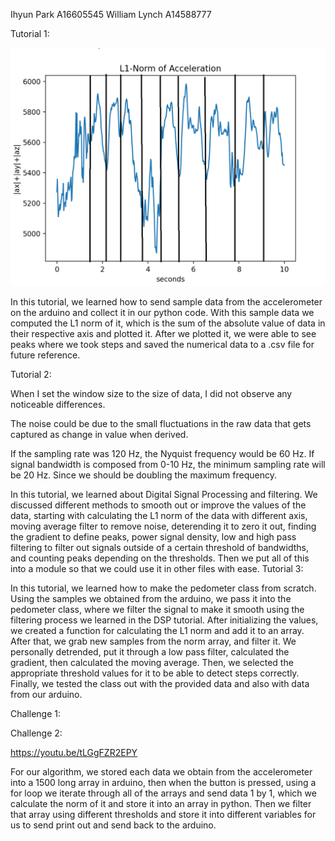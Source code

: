 Ihyun Park A16605545
William Lynch A14588777

Tutorial 1:

![t1_img](images/Peaks.png)

In this tutorial, we learned how to send sample data from the accelerometer on the arduino and collect it in our python code. With this sample data we computed the L1 norm of it, which is the sum of the absolute value of data in their respective axis and plotted it. After we plotted it, we were able to see peaks where we took steps and saved the numerical data to a .csv file for future reference.

Tutorial 2:

When I set the window size to the size of data, I did not observe any noticeable differences.

The noise could be due to the small fluctuations in the raw data that gets captured as change in value when derived.

If the sampling rate was 120 Hz, the Nyquist frequency would be 60 Hz. If signal bandwidth is composed from 0-10 Hz, the minimum sampling rate will be 20 Hz. Since we should be doubling the maximum frequency.

In this tutorial, we learned about Digital Signal Processing and filtering. We discussed different methods to smooth out or improve the values of the data, starting with calculating the L1 norm of the data with different axis, moving average filter to remove noise, deterending it to zero it out, finding the gradient to define peaks, power signal density, low and high pass filtering to filter out signals outside of a certain threshold of bandwidths, and counting peaks depending on the thresholds. Then we put all of this into a module so that we could use it in other files with ease.
Tutorial 3:

In this tutorial, we learned how to make the pedometer class from scratch. Using the samples we obtained from the arduino, we pass it into the pedometer class, where we filter the signal to make it smooth using the filtering process we learned in the DSP tutorial. After initializing the values, we created a function for calculating the L1 norm and add it to an array. After that, we grab new samples from the norm array, and filter it. We personally detrended, put it through a low pass filter, calculated the gradient, then calculated the moving average. Then, we selected the appropriate threshold values for it to be able to detect steps correctly. Finally, we tested the class out with the provided data and also with data from our arduino.

Challenge 1:

Challenge 2:

https://youtu.be/tLGgFZR2EPY

For our algorithm, we stored each data we obtain from the accelerometer into a 1500 long array in arduino, then when the button is pressed, using a for loop we iterate through all of the arrays and send data 1 by 1, which we calculate the norm of it and store it into an array in python. Then we filter that array using different thresholds and store it into different variables for us to send print out and send back to the arduino.